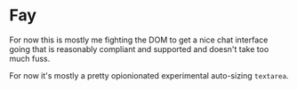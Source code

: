 # Fay
For now this is mostly me fighting the DOM to get a nice
chat interface going that is reasonably compliant and supported
and doesn't take too much fuss.

For now it's mostly a pretty opionionated experimental 
auto-sizing `textarea`. 
